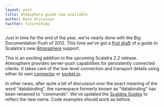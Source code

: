 ```yaml
---
layout: post
title: Atmosphere guide now available
author: Dave Hrycyszyn
twitter: futurechimp
---
```


Just in time for the end of the year, we're nearly done with the 
Big Documentation Push of 2012. This time we've got a 
[first draft](http://scalatra.org/2.2/guides/atmosphere.html) 
of a guide to Scalatra's new 
[Atmosphere](https://github.com/Atmosphere/atmosphere) support. 

This is an exciting addition to the upcoming Scalatra 2.2 release.
Atmosphere provides server-push capabilities for persistently connected
clients. It takes care of the low-level connection and transport
details using either its own 
[connector](https://github.com/Atmosphere/atmosphere/wiki/jQuery.atmosphere.js-API)
or [socket.io](http://socket.io).


In other news, after quite a bit of discussion over the exact meaning of
the word "databinding", the namespace formerly known as "databinding"
has been renamed to "commands". We've updated the
[Scalatra Guides](http://scalatra.org/2.2/guides) to reflect the new
name. Code examples should work as before. 